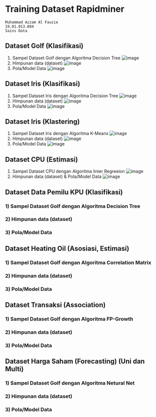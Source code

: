 # Training Dataset Rapidminer
```
Muhammad Azzam Al Fauzie 
19.01.013.084
Sains Data
```
## Dataset Golf (Klasifikasi)
1) Sampel Dataset Golf dengan Algoritma Decision Tree
![image](https://user-images.githubusercontent.com/80516363/197679990-aa155075-b883-41dc-8a4a-312bf7ab5e9a.png)
2) Himpunan data (dataset)
![image](https://user-images.githubusercontent.com/80516363/197680147-eb39ad24-2965-46a0-a476-5b1f2bcb5143.png)
3) Pola/Model Data
![image](https://user-images.githubusercontent.com/80516363/197680262-28e5bf13-c6fc-4bdf-9216-4f45d223edf0.png)

## Dataset Iris (Klasifikasi)
1) Sampel Dataset Iris dengan Algoritma Decision Tree
![image](https://user-images.githubusercontent.com/80516363/197688918-fb52f7b6-68ca-4bdf-8759-81e4790b0e05.png)
2) Himpunan data (dataset)
![image](https://user-images.githubusercontent.com/80516363/197688936-3b06d962-84e0-4f15-a31a-d9c3b295a862.png)
3) Pola/Model Data
![image](https://user-images.githubusercontent.com/80516363/197688942-aecca9aa-411a-4bf9-82f1-1d5cceea69d7.png)

## Dataset Iris (Klastering)
1) Sampel Dataset Iris dengan Algoritma K-Means
![image](https://user-images.githubusercontent.com/80516363/197688715-56eba7ef-32e1-42e9-be2c-27d4f8fb47c1.png)
2) Himpunan data (dataset)
![image](https://user-images.githubusercontent.com/80516363/197688750-aede5505-5eb7-4fac-a0b8-89d42f211f1a.png)
3) Pola/Model Data
![image](https://user-images.githubusercontent.com/80516363/197688805-4e0a6d19-4db1-4cc5-b4f0-469380870af9.png)

## Dataset CPU (Estimasi)
1) Sampel Dataset CPU dengan Algoritma linier Regreeion
![image](https://user-images.githubusercontent.com/80516363/197694346-6d9e7a95-213a-44d1-b071-d0e54e94cad6.png)
2) Himpunan data (dataset) & Pola/Model Data
![image](https://user-images.githubusercontent.com/80516363/197694595-5499dbfc-f3ec-43f8-90a1-85054e87b1bd.png)

## Dataset Data Pemilu KPU (Klasifikasi)
### 1) Sampel Dataset Golf dengan Algoritma Decision Tree
### 2) Himpunan data (dataset)
### 3) Pola/Model Data

## Dataset Heating Oil (Asosiasi, Estimasi)
### 1) Sampel Dataset Golf dengan Algoritma Correlation Matrix
### 2) Himpunan data (dataset)
### 3) Pola/Model Data

## Dataset Transaksi (Association)
### 1) Sampel Dataset Golf dengan Algoritma FP-Growth
### 2) Himpunan data (dataset)
### 3) Pola/Model Data

## Dataset Harga Saham (Forecasting) (Uni dan Multi)
### 1) Sampel Dataset Golf dengan Algoritma Netural Net
### 2) Himpunan data (dataset)
### 3) Pola/Model Data
